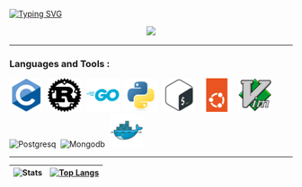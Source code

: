 [![Typing SVG](https://readme-typing-svg.herokuapp.com?color=%2336BCF7&lines=Software+engineering+student)](https://git.io/typing-svg)

<div id="header" align="center">
  <img src="https://media.tenor.com/Ta0UjU3ajbYAAAAd/space-what.gif" width="500"/>
</div>


---

### Languages and Tools :
<div>
  <img src="https://github.com/devicons/devicon/blob/master/icons/c/c-original.svg" title="C/C++" alt="C/C++" width="60" height="60"/>&nbsp;
  <img src="https://github.com/devicons/devicon/blob/master/icons/rust/rust-original.svg" title="Rust" alt="Rust" width="60" height="60"/>&nbsp;
  <img src="https://github.com/devicons/devicon/blob/master/icons/go/go-original-wordmark.svg" title="Go" alt="Go" width="60" height="60"/>&nbsp;
  <img src="https://github.com/devicons/devicon/blob/master/icons/python/python-original.svg" title="Python" alt="Python" width="60" height="60"/>&nbsp;
  <img src="https://github.com/devicons/devicon/blob/master/icons/bash/bash-original.svg" title="Bash" alt="Bash" width="60" height="60"/>&nbsp;
  <img src="https://github.com/devicons/devicon/blob/master/icons/ubuntu/ubuntu-plain.svg" title="Ubunta" alt="Ubunta" width="60" height="60"/>&nbsp;
  <img src="https://github.com/devicons/devicon/blob/master/icons/vim/vim-original.svg" title="Vim" alt="Vim" width="60" height="60"/>&nbsp;
  <img src="https://cdn.jsdelivr.net/gh/devicons/devicon/icons/postgresql/postgresql-original.svg" title="Postgresq" alt="Postgresq" width="60" height="60"/>&nbsp;
  <img src="https://cdn.jsdelivr.net/gh/devicons/devicon/icons/mongodb/mongodb-original.svg" title="Mongodb" alt="Mongodb" width="60" height="60"/>&nbsp;
  <img src="https://github.com/devicons/devicon/blob/master/icons/docker/docker-original.svg" title="Docker" alt="Docker" width="60" height="60"/>&nbsp;
 
</div>

---

| ![Stats](https://github-readme-stats.vercel.app/api?username=VegaMethadone&show_icons=true&count_private=true&theme=gotham&border_radius=30&include_all_commits=true) | [![Top Langs](https://github-readme-stats.vercel.app/api/top-langs/?username=VegaMethadone&layout=compact&theme=gotham&border_radius=30&hide=pascal,jupyter%20notebook,html,css)](https://github.com/anuraghazra/github-readme-stats) |
|---|---|



